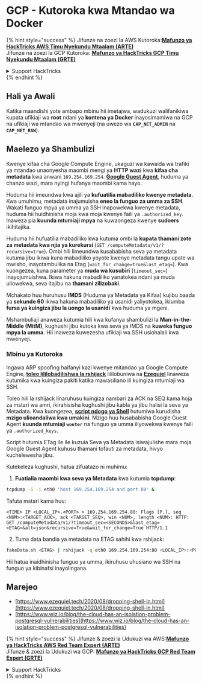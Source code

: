 # GCP - Kutoroka kwa Mtandao wa Docker

{% hint style="success" %}
Jifunze na zoezi la AWS Kutoroka:<img src="/.gitbook/assets/image.png" alt="" data-size="line">[**Mafunzo ya HackTricks AWS Timu Nyekundu Mtaalam (ARTE)**](https://training.hacktricks.xyz/courses/arte)<img src="/.gitbook/assets/image.png" alt="" data-size="line">\
Jifunze na zoezi la GCP Kutoroka: <img src="/.gitbook/assets/image (2).png" alt="" data-size="line">[**Mafunzo ya HackTricks GCP Timu Nyekundu Mtaalam (GRTE)**<img src="/.gitbook/assets/image (2).png" alt="" data-size="line">](https://training.hacktricks.xyz/courses/grte)

<details>

<summary>Support HackTricks</summary>

* Angalia [**mpango wa michango**](https://github.com/sponsors/carlospolop)!
* **Jiunge na** 💬 [**Kikundi cha Discord**](https://discord.gg/hRep4RUj7f) au kikundi cha [**telegram**](https://t.me/peass) au **tufuate** kwenye **Twitter** 🐦 [**@hacktricks\_live**](https://twitter.com/hacktricks\_live)**.**
* **Shiriki mbinu za kuhack kwa kuwasilisha PRs kwa** [**HackTricks**](https://github.com/carlospolop/hacktricks) na [**HackTricks Cloud**](https://github.com/carlospolop/hacktricks-cloud) github repos.

</details>
{% endhint %}

## Hali ya Awali

Katika maandishi yote ambapo mbinu hii imetajwa, wadukuzi walifanikiwa kupata ufikiaji wa **root** ndani ya **kontena ya Docker** inayosimamiwa na GCP na ufikiaji wa mtandao wa mwenyeji (na uwezo wa **`CAP_NET_ADMIN`** na **`CAP_NET_RAW`**).

## Maelezo ya Shambulizi

Kwenye kifaa cha Google Compute Engine, ukaguzi wa kawaida wa trafiki ya mtandao unaonyesha maombi mengi ya **HTTP wazi** kwa **kifaa cha metadata** kwa anwani `169.254.169.254`. [**Google Guest Agent**](https://github.com/GoogleCloudPlatform/guest-agent), huduma ya chanzo wazi, mara nyingi hufanya maombi kama hayo.

Huduma hii imeundwa kwa ajili ya **kufuatilia mabadiliko kwenye metadata**. Kwa umuhimu, metadata inajumuisha **eneo la funguo za umma za SSH**. Wakati funguo mpya ya umma ya SSH inapowekwa kwenye metadata, huduma hii huidhinisha moja kwa moja kwenye faili ya `.authorized_key`. Inaweza pia **kuunda mtumiaji mpya** na kuwaongeza kwenye **sudoers** ikihitajika.

Huduma hii hufuatilia mabadiliko kwa kutuma ombi la **kupata thamani zote za metadata kwa njia ya kurekursi** (`GET /computeMetadata/v1/?recursive=true`). Ombi hili limeundwa kusababisha seva ya metadata kutuma jibu ikiwa kuna mabadiliko yoyote kwenye metadata tangu upate wa mwisho, inayotambulika na Etag (`wait_for_change=true&last_etag=`). Kwa kuongezea, kuna parameter ya **muda wa kusubiri** (`timeout_sec=`) inayojumuishwa. Ikiwa hakuna mabadiliko yanatokea ndani ya muda uliowekwa, seva itajibu na **thamani zilizobaki**.

Mchakato huu huruhusu **IMDS** (Huduma ya Metadata ya Kifaa) kujibu baada ya **sekunde 60** ikiwa hakuna mabadiliko ya usanidi yaliyotokea, ikiumba **fursa ya kuingiza jibu la uongo la usanidi** kwa huduma ya mgeni.

Mshambuliaji anaweza kutumia hili kwa kufanya shambulizi la **Man-in-the-Middle (MitM)**, kughushi jibu kutoka kwa seva ya IMDS na **kuweka funguo mpya la umma**. Hii inaweza kuwezesha ufikiaji wa SSH usiohalali kwa mwenyeji.

### Mbinu ya Kutoroka

Ingawa ARP spoofing haifanyi kazi kwenye mitandao ya Google Compute Engine, [**toleo lililobadilishwa la rshijack**](https://github.com/ezequielpereira/rshijack) lililobuniwa na [**Ezequiel**](https://www.ezequiel.tech/2020/08/dropping-shell-in.html) linaweza kutumika kwa kuingiza pakiti katika mawasiliano ili kuingiza mtumiaji wa SSH.

Toleo hili la rshijack linaruhusu kuingiza nambari za ACK na SEQ kama hoja za mstari wa amri, ikirahisisha kughushi jibu kabla ya jibu halisi la seva ya Metadata. Kwa kuongezea, [**script ndogo ya Shell**](https://gist.github.com/ezequielpereira/914c2aae463409e785071213b059f96c#file-fakedata-sh) hutumiwa kurudisha **mzigo ulioandaliwa kwa umakini**. Mzigo huu husababisha Google Guest Agent **kuunda mtumiaji `wouter`** na funguo ya umma iliyowekwa kwenye faili ya `.authorized_keys`.

Script hutumia ETag ile ile kuzuia Seva ya Metadata isiwajulishe mara moja Google Guest Agent kuhusu thamani tofauti za metadata, hivyo kuchelewesha jibu.

Kutekeleza kughushi, hatua zifuatazo ni muhimu:

1. **Fuatialia maombi kwa seva ya Metadata** kwa kutumia **tcpdump**:
```bash
tcpdump -S -i eth0 'host 169.254.169.254 and port 80' &
```
Tafuta mstari kama huu:
```
<TIME> IP <LOCAL_IP>.<PORT> > 169.254.169.254.80: Flags [P.], seq <NUM>:<TARGET_ACK>, ack <TARGET_SEQ>, win <NUM>, length <NUM>: HTTP: GET /computeMetadata/v1/?timeout_sec=<SECONDS>&last_etag=<ETAG>&alt=json&recursive=True&wait_for_change=True HTTP/1.1
```
2. Tuma data bandia ya metadata na ETAG sahihi kwa rshijack:
```bash
fakeData.sh <ETAG> | rshijack -q eth0 169.254.169.254:80 <LOCAL_IP>:<PORT> <TARGET_SEQ> <TARGET_ACK>; ssh -i id_rsa -o StrictHostKeyChecking=no wouter@localhost
```
Hii hatua inaidhinisha funguo ya umma, ikiruhusu uhusiano wa SSH na funguo ya kibinafsi inayolingana.


## Marejeo

* [https://www.ezequiel.tech/2020/08/dropping-shell-in.html](https://www.ezequiel.tech/2020/08/dropping-shell-in.html)
* [https://www.wiz.io/blog/the-cloud-has-an-isolation-problem-postgresql-vulnerabilities](https://www.wiz.io/blog/the-cloud-has-an-isolation-problem-postgresql-vulnerabilities)

{% hint style="success" %}
Jifunze & zoezi la Udukuzi wa AWS:<img src="/.gitbook/assets/image.png" alt="" data-size="line">[**Mafunzo ya HackTricks AWS Red Team Expert (ARTE)**](https://training.hacktricks.xyz/courses/arte)<img src="/.gitbook/assets/image.png" alt="" data-size="line">\
Jifunze & zoezi la Udukuzi wa GCP: <img src="/.gitbook/assets/image (2).png" alt="" data-size="line">[**Mafunzo ya HackTricks GCP Red Team Expert (GRTE)**<img src="/.gitbook/assets/image (2).png" alt="" data-size="line">](https://training.hacktricks.xyz/courses/grte)

<details>

<summary>Support HackTricks</summary>

* Angalia [**mpango wa michango**](https://github.com/sponsors/carlospolop)!
* **Jiunge na** 💬 [**Kikundi cha Discord**](https://discord.gg/hRep4RUj7f) au kikundi cha [**telegram**](https://t.me/peass) au **tufuate** kwenye **Twitter** 🐦 [**@hacktricks\_live**](https://twitter.com/hacktricks\_live)**.**
* **Shiriki mbinu za udukuzi kwa kuwasilisha PRs kwa** [**HackTricks**](https://github.com/carlospolop/hacktricks) na [**HackTricks Cloud**](https://github.com/carlospolop/hacktricks-cloud) github repos.

</details>
{% endhint %}
